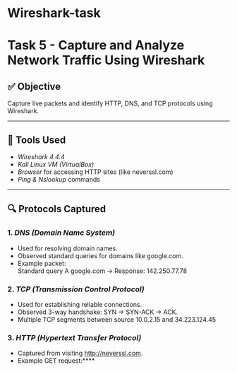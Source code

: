 # Wireshark-task

# Task 5 - Capture and Analyze Network Traffic Using Wireshark

## ✅ Objective
Capture live packets and identify HTTP, DNS, and TCP protocols using Wireshark.

---

## 🧰 Tools Used
- *Wireshark 4.4.4*
- *Kali Linux VM (VirtualBox)*
- *Browser* for accessing HTTP sites (like neverssl.com)
- *Ping & Nslookup* commands

---

## 🔍 Protocols Captured

### 1. *DNS (Domain Name System)*
- Used for resolving domain names.
- Observed standard queries for domains like google.com.
- Example packet:  
  Standard query A google.com → Response: 142.250.77.78

### 2. *TCP (Transmission Control Protocol)*
- Used for establishing reliable connections.
- Observed 3-way handshake: SYN → SYN-ACK → ACK.
- Multiple TCP segments between source 10.0.2.15 and 34.223.124.45

### 3. *HTTP (Hypertext Transfer Protocol)*
- Captured from visiting http://neverssl.com.
- Example GET request:****
